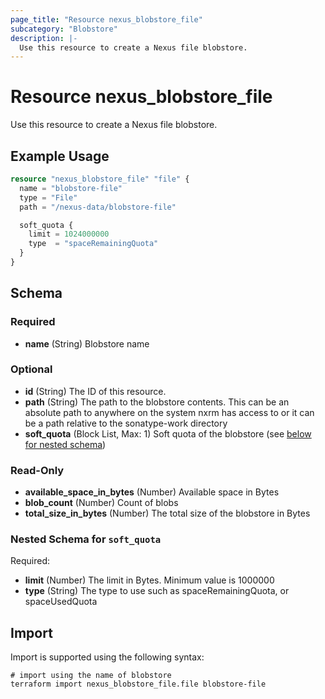 ```yaml
---
page_title: "Resource nexus_blobstore_file"
subcategory: "Blobstore"
description: |-
  Use this resource to create a Nexus file blobstore.
---
```

# Resource nexus_blobstore_file
Use this resource to create a Nexus file blobstore.
## Example Usage
```terraform
resource "nexus_blobstore_file" "file" {
  name = "blobstore-file"
  type = "File"
  path = "/nexus-data/blobstore-file"

  soft_quota {
    limit = 1024000000
    type  = "spaceRemainingQuota"
  }
}
```
<!-- schema generated by tfplugindocs -->
## Schema

### Required

- **name** (String) Blobstore name

### Optional

- **id** (String) The ID of this resource.
- **path** (String) The path to the blobstore contents. This can be an absolute path to anywhere on the system nxrm has access to or it can be a path relative to the sonatype-work directory
- **soft_quota** (Block List, Max: 1) Soft quota of the blobstore (see [below for nested schema](#nestedblock--soft_quota))

### Read-Only

- **available_space_in_bytes** (Number) Available space in Bytes
- **blob_count** (Number) Count of blobs
- **total_size_in_bytes** (Number) The total size of the blobstore in Bytes

<a id="nestedblock--soft_quota"></a>
### Nested Schema for `soft_quota`

Required:

- **limit** (Number) The limit in Bytes. Minimum value is 1000000
- **type** (String) The type to use such as spaceRemainingQuota, or spaceUsedQuota
## Import
Import is supported using the following syntax:
```shell
# import using the name of blobstore
terraform import nexus_blobstore_file.file blobstore-file
```
